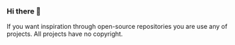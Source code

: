 ### Hi there 👋

If you want inspiration through open-source repositories you are use any of projects. All projects have no copyright.
